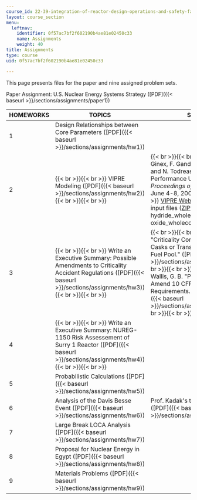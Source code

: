 ```yaml
---
course_id: 22-39-integration-of-reactor-design-operations-and-safety-fall-2006
layout: course_section
menu:
  leftnav:
    identifier: 0f57ac7bf2f602190b4ae81e02450c33
    name: Assignments
    weight: 40
title: Assignments
type: course
uid: 0f57ac7bf2f602190b4ae81e02450c33

---
```


This page presents files for the paper and nine assigned problem sets.

Paper Assignment: U.S. Nuclear Energy Systems Strategy ([PDF]({{< baseurl >}}/sections/assignments/paper1))

| HOMEWORKS | TOPICS | SUPPORTING FILES | ASSOCIATED LECTURES |
| --- | --- | --- | --- |
| 1 | Design Relationships between Core Parameters ([PDF]({{< baseurl >}}/sections/assignments/hw1)) | &nbsp; | 2 |
| 2 |  {{< br >}}{{< br >}} VIPRE Modeling ([PDF]({{< baseurl >}}/sections/assignments/hw2)) {{< br >}}{{< br >}}  |  {{< br >}}{{< br >}} Ferroni, P., M. Fratoni, F. Ginex, F. Ganda, C. Handwerk, E. Greenspan, and N. Todreas. "Feasibility of Improving BWR Performance Using Hydride Fuel." _Proceedings of ICAPP '06_, Reno, Nevada, June 4-8, 2006, Paper 6241. {{< br >}}{{< br >}} [VIPRE Web site](http://www.csai.com/vipre/index.html) {{< br >}}{{< br >}} VIPRE input files ([ZIP](/coursemedia/22-39-integration-of-reactor-design-operations-and-safety-fall-2006/61984faff2a1ae5697bf03c8bd93fa23_vipre_inputszip.zip)) (contains two .txt files: hydride\_wholecore\_input.txt and oxide\_wholecore\_input.txt) {{< br >}}{{< br >}}  | 3 |
| 3 |  {{< br >}}{{< br >}} Write an Executive Summary: Possible Amendments to Criticality Accident Regulations ([PDF]({{< baseurl >}}/sections/assignments/hw3)) {{< br >}}{{< br >}}  |  {{< br >}}{{< br >}} U.S. NRC ruling package: "Criticality Control of Fuel within Dry Storage Casks or Transportation Packages in a Spent Fuel Pool." ([PDF]({{< baseurl >}}/sections/assignments/hw3_reading1)) {{< br >}}{{< br >}} U.S. NRC memorandum: Wallis, G. B. "Proposed Direct Final Rule to Amend 10 CFR 50.68, 'Criticality Accident Requirements.'" September 21, 2006. ([PDF]({{< baseurl >}}/sections/assignments/hw3_reading2)) {{< br >}}{{< br >}}  | 5 |
| 4 |  {{< br >}}{{< br >}} Write an Executive Summary: NUREG-1150 Risk Assessement of Surry 1 Reactor ([PDF]({{< baseurl >}}/sections/assignments/hw4)) {{< br >}}{{< br >}}  | &nbsp; | 6, 7 |
| 5 | Probabilistic Calculations ([PDF]({{< baseurl >}}/sections/assignments/hw5)) | &nbsp; | 10, 11 |
| 6 | Analysis of the Davis Besse Event ([PDF]({{< baseurl >}}/sections/assignments/hw6)) | Prof. Kadak's thoughts on the assignment ([PDF]({{< baseurl >}}/sections/assignments/hw6_davbese_kad)) | 13 |
| 7 | Large Break LOCA Analysis ([PDF]({{< baseurl >}}/sections/assignments/hw7)) | &nbsp; | 15 |
| 8 | Proposal for Nuclear Energy in Egypt ([PDF]({{< baseurl >}}/sections/assignments/hw8)) | &nbsp; | 18 |
| 9 | Materials Problems ([PDF]({{< baseurl >}}/sections/assignments/hw9)) | &nbsp; | 21, 22